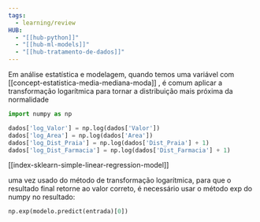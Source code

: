 ```yaml
---
tags:
  - learning/review
HUB:
  - "[[hub-python]]"
  - "[[hub-ml-models]]"
  - "[[hub-tratamento-de-dados]]"
---
```

Em análise estatística e modelagem, quando temos uma variável com [[concept-estatistica-media-mediana-moda]] , é comum aplicar a transformação logarítmica para tornar a distribuição mais próxima da normalidade 

```python
import numpy as np

dados['log_Valor'] = np.log(dados['Valor'])
dados['log_Area'] = np.log(dados['Area'])
dados['log_Dist_Praia'] = np.log(dados['Dist_Praia'] + 1)
dados['log_Dist_Farmacia'] = np.log(dados['Dist_Farmacia'] + 1)
```

[[index-sklearn-simple-linear-regression-model]]

uma vez usado do método de transformação logarítmica, para que o resultado final retorne ao valor correto, é necessário usar o método exp do numpy no resultado:

```python
np.exp(modelo.predict(entrada)[0])
```
